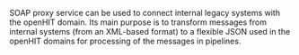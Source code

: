 SOAP proxy service can be used to connect internal legacy systems with the openHIT domain. Its main purpose is to transform messages from internal systems (from an XML-based format) to a flexible JSON used in the openHIT domains for processing of the messages in pipelines.